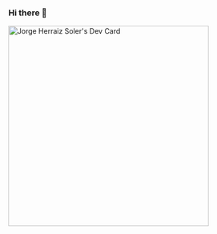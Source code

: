 ### Hi there 👋

<!--
**jherraizsoler/jherraizsoler** is a ✨ _special_ ✨ repository because its `README.md` (this file) appears on your GitHub profile.

Here are some ideas to get you started:

- 🔭 I’m currently working on ...
- 🌱 I’m currently learning ...
- 👯 I’m looking to collaborate on ...
- 🤔 I’m looking for help with ...
- 💬 Ask me about ...
- 📫 How to reach me: ...
- 😄 Pronouns: ...
- ⚡ Fun fact: ...
-->

<a href="https://app.daily.dev/jorgeherraizsoler"><img src="https://api.daily.dev/devcards/dccce31c3c364c95be19ce55a8be831a.png?r=9ez" width="400" alt="Jorge Herraiz Soler's Dev Card"/></a>
